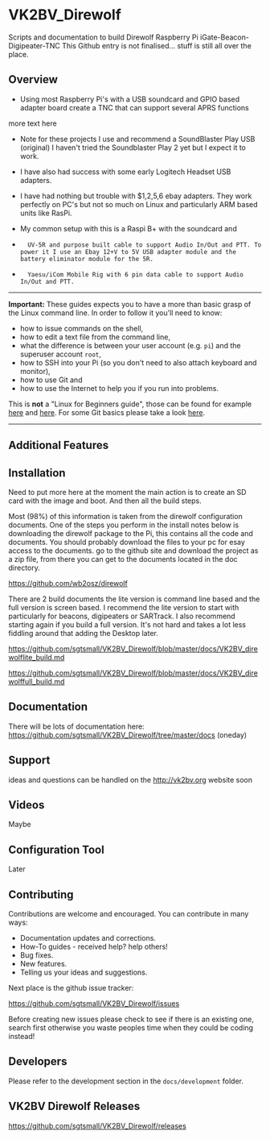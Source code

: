 # VK2BV_Direwolf
Scripts and documentation to build Direwolf Raspberry Pi iGate-Beacon-Digipeater-TNC
This Github entry is not finalised... stuff is still all over the place.




## Overview
*   Using most Raspberry Pi's with a USB soundcard and GPIO based adapter board create a TNC that can support several APRS functions

more text here
*   Note for these projects I use and recommend a SoundBlaster Play USB (original) I haven't tried the Soundblaster Play 2 yet but I expect it to work.
*   I have also had success with some early Logitech Headset USB adapters.
*   I have had nothing but trouble with $1,2,5,6 ebay adapters. They work perfectly on PC's but not so much on Linux and particularly ARM based units like RasPi.

*   My common setup with this is a Raspi B+ with the soundcard and 
  *       UV-5R and purpose built cable to support Audio In/Out and PTT. To power it I use an Ebay 12+V to 5V USB adapter module and the battery eliminator module for the 5R.
  *       Yaesu/iCom Mobile Rig with 6 pin data cable to support Audio In/Out and PTT. 
  
***

**Important:** These guides expects you to have a more than basic grasp of the Linux command line. In order to follow it you'll need to know:

  * how to issue commands on the shell,
  * how to edit a text file from the command line,
  * what the difference is between your user account (e.g. `pi`) and the superuser account `root`,
  * how to SSH into your Pi (so you don't need to also attach keyboard and monitor),
  * how to use Git and
  * how to use the Internet to help you if you run into problems.

This is **not** a "Linux for Beginners guide", those can be found for example [here](http://elinux.org/RPi_Beginners) and [here](http://linuxcommand.org/learning_the_shell.php). For some Git basics please take a look [here](http://rogerdudler.github.io/git-guide/).

***  
    
## Additional Features


## Installation

Need to put more here at the moment the main action is to create an SD card with the image and boot. And then all the build steps.

Most (98%) of this information is taken from the direwolf configuration documents. One of the steps you perform in the install notes below is downloading the direwolf package to the Pi, this contains all the code and documents.
You should probably download the files to your pc for esay access to the documents.
go to the github site and download the project as a zip file, from there you can get to the documents located in the doc directory.

https://github.com/wb2osz/direwolf

There are 2 build documents the lite version is command line based and the full version is screen based.
I recommend the lite version to start with particularly for beacons, digipeaters or SARTrack.
I also recommend starting again if you build a full version. It's not hard and takes a lot less fiddling around that adding the Desktop later.

https://github.com/sgtsmall/VK2BV_Direwolf/blob/master/docs/VK2BV_direwolflite_build.md

https://github.com/sgtsmall/VK2BV_Direwolf/blob/master/docs/VK2BV_direwolffull_build.md

## Documentation

There will be lots of documentation here: https://github.com/sgtsmall/VK2BV_Direwolf/tree/master/docs (oneday)

## Support

ideas and questions can be handled on the http://vk2bv.org website soon

## Videos

Maybe 

## Configuration Tool

Later

## Contributing

Contributions are welcome and encouraged.  You can contribute in many ways:

* Documentation updates and corrections.
* How-To guides - received help?  help others!
* Bug fixes.
* New features.
* Telling us your ideas and suggestions.

Next place is the github issue tracker:

https://github.com/sgtsmall/VK2BV_Direwolf/issues

Before creating new issues please check to see if there is an existing one, search first otherwise you waste peoples time when they could be coding instead!

## Developers

Please refer to the development section in the `docs/development` folder.


## VK2BV Direwolf Releases
https://github.com/sgtsmall/VK2BV_Direwolf/releases



